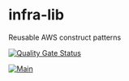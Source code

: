 # infra-lib

Reusable AWS construct patterns

[![Quality Gate Status](https://sonarcloud.io/api/project_badges/measure?project=badatt_infra-lib&metric=alert_status)](https://sonarcloud.io/dashboard?id=badatt_infra-lib)

[![Main](https://github.com/badatt/infra-lib/actions/workflows/main.yml/badge.svg?event=push)](https://github.com/badatt/infra-lib/actions/workflows/main.yml)
